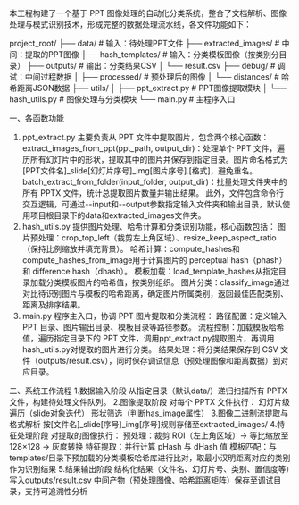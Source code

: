 本工程构建了一个基于 PPT 图像处理的自动化分类系统，整合了文档解析、图像处理与模式识别技术，形成完整的数据处理流水线，各文件功能如下：


project_root/
├── data/                # 输入：待处理PPT文件
├── extracted_images/    # 中间：提取的PPT图像
├── hash_templates/      # 输入：分类模板图像（按类别分目录）
├── outputs/             # 输出：分类结果CSV
│   └── result.csv
├── debug/               # 调试：中间过程数据
│   ├── processed/       # 预处理后的图像
│   └── distances/       # 哈希距离JSON数据
├── utils/
│   ├── ppt_extract.py   # PPT图像提取模块
│   └── hash_utils.py    # 图像处理与分类模块
└── main.py              # 主程序入口


一、各函数功能
1. ppt_extract.py
主要负责从 PPT 文件中提取图片，包含两个核心函数：
extract_images_from_ppt(ppt_path, output_dir)：处理单个 PPT 文件，遍历所有幻灯片中的形状，提取其中的图片并保存到指定目录。图片命名格式为[PPT文件名]_slide[幻灯片序号]_img[图片序号].[格式]，避免重名。
batch_extract_from_folder(input_folder, output_dir)：批量处理文件夹中的所有 PPTX 文件，统计总提取图片数量并输出结果。
此外，文件包含命令行交互逻辑，可通过--input和--output参数指定输入文件夹和输出目录，默认使用项目根目录下的data和extracted_images文件夹。
2. hash_utils.py
提供图片处理、哈希计算和分类识别功能，核心函数包括：
图片预处理：crop_top_left（裁剪左上角区域）、resize_keep_aspect_ratio（保持比例缩放并填充背景）。
哈希计算：compute_hashes和compute_hashes_from_image用于计算图片的 perceptual hash（phash）和 difference hash（dhash）。
模板加载：load_template_hashes从指定目录加载分类模板图片的哈希值，按类别组织。
图片分类：classify_image通过对比待识别图片与模板的哈希距离，确定图片所属类别，返回最佳匹配类别、距离及排序结果。
3. main.py
程序主入口，协调 PPT 图片提取和分类流程：
路径配置：定义输入 PPT 目录、图片输出目录、模板目录等路径参数。
流程控制：加载模板哈希值，遍历指定目录下的 PPT 文件，调用ppt_extract.py提取图片，再调用hash_utils.py对提取的图片进行分类。
结果处理：将分类结果保存到 CSV 文件（outputs/result.csv），同时保存调试信息（预处理图像和距离数据）到对应目录。

二、系统工作流程
1.数据输入阶段
从指定目录（默认data/）递归扫描所有 PPTX 文件，构建待处理文件队列。
2.图像提取阶段
对每个 PPTX 文件执行：
幻灯片级遍历（slide对象迭代）
形状筛选（判断has_image属性）
3.图像二进制流提取与格式解析
按[文件名]_slide[序号]_img[序号]规则存储至extracted_images/
4.特征处理阶段
对提取的图像执行：
预处理：裁剪 ROI（左上角区域）→ 等比缩放至 128×128 → 灰度转换
特征提取：并行计算 pHash 与 dHash 值
模板匹配：与templates/目录下预加载的分类模板哈希库进行比对，取最小汉明距离对应的类别作为识别结果
5.结果输出阶段
结构化结果（文件名、幻灯片号、类别、置信度等）写入outputs/result.csv
中间产物（预处理图像、哈希距离矩阵）保存至调试目录，支持可追溯性分析


